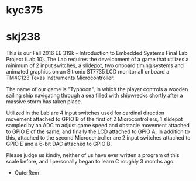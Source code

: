 # kyc375
# skj238

This is our Fall 2016 EE 319k - Introduction to Embedded Systems Final Lab Project  (Lab 10).
The Lab requires the development of a game that utilizes a minimum of 2 input switches, a slidepot, two onboard timing systems 
and animated graphics on an Sitronix ST7735 LCD monitor all onboard a TM4C123 Texas Instruments Microcontroller.

The name of our game is "Typhoon", in which the player controls a wooden sailing ship navigating through a sea filled with shipwrecks
shortly after a massive storm has taken place.

Utilized in the Lab are 4 input switches used for cardinal direction movement attached to GPIO B of the first of 2 Microcontrollers,
1 slidepot sampled by an ADC to adjust game speed and obstacle movement attached to GPIO E of the same, and finally the LCD attached to
GPIO A.  In addition to this, attached to the second Microcontroller are 2 input switches attached to GPIO E and a 6-bit DAC
attached to GPIO B.

Please judge us kindly, neither of us have ever written a program of this scale before, and I personally began to learn C 
roughly 3 months ago.

- OuterRem
